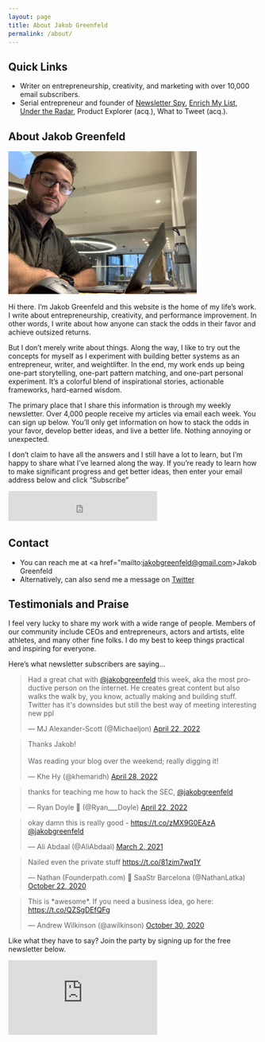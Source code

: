 ```yaml
---
layout: page
title: About Jakob Greenfeld
permalink: /about/
---
```


## Quick Links

- Writer on entrepreneurship, creativity, and marketing with over 10,000 email subscribers.
- Serial entrepreneur and founder of <a href="https://newsletterspy.io">Newsletter Spy</a>, <a href="https://enrichmylist.com">Enrich My List</a>, <a href="https://undertheradar.io">Under the Radar</a>, Product Explorer (acq.), What to Tweet (acq.).

## About Jakob Greenfeld

<img src="/images/jakob_working.png" alt="Jakob Greenfeld" width="380">


Hi there. I’m Jakob Greenfeld and this website is the home of my life’s work. I write about entrepreneurship, creativity, and performance improvement. In other words, I write about how anyone can stack the odds in their favor and achieve outsized returns. 

But I don’t merely write about things. Along the way, I like to try out the concepts for myself as I experiment with building better systems as an entrepreneur, writer, and weightlifter. In the end, my work ends up being one-part storytelling, one-part pattern matching, and one-part personal experiment. It’s a colorful blend of inspirational stories, actionable frameworks, hard-earned wisdom.

The primary place that I share this information is through my weekly newsletter. Over 4,000 people receive my articles via email each week. You can sign up below. You’ll only get information on how to stack the odds in your favor, develop better ideas, and live a better life. Nothing annoying or unexpected.

I don’t claim to have all the answers and I still have a lot to learn, but I’m happy to share what I’ve learned along the way. If you’re ready to learn how to make significant progress and get better ideas, then enter your email address below and click “Subscribe”

<iframe height="60px" src="https://embeds.beehiiv.com/721b7323-23a6-4e64-ad95-364036af2b0b?slim=true" data-test-id="beehiiv-embed" frameborder="0" scrolling="no" style="margin: 0; border-radius: 0px !important; background-color: transparent;"></iframe>

## Contact

- You can reach me at <a href="mailto:jakobgreenfeld@gmail.com>Jakob Greenfeld</a>
- Alternatively, can also send me a message on <a href="https://twitter.com/jakobgreenfeld">Twitter</a>

## Testimonials and Praise

I feel very lucky to share my work with a wide range of people. Members of our community include CEOs and entrepreneurs, actors and artists, elite athletes, and many other fine folks. I do my best to keep things practical and inspiring for everyone.

Here’s what newsletter subscribers are saying…

<blockquote class="twitter-tweet"><p lang="en" dir="ltr">Had a great chat with <a href="https://twitter.com/jakobgreenfeld?ref_src=twsrc%5Etfw">@jakobgreenfeld</a> this week, aka the most productive person on the internet. He creates great content but also walks the walk by, you know, actually making and building stuff. Twitter has it&#39;s downsides but still the best way of meeting interesting new ppl</p>&mdash; MJ Alexander-Scott (@Michaeljon) <a href="https://twitter.com/Michaeljon/status/1517487068670308358?ref_src=twsrc%5Etfw">April 22, 2022</a></blockquote> <script async src="https://platform.twitter.com/widgets.js" charset="utf-8"></script>

<blockquote class="twitter-tweet" data-conversation="none"><p lang="en" dir="ltr">Thanks Jakob!<br><br>Was reading your blog over the weekend; really digging it!</p>&mdash; Khe Hy (@khemaridh) <a href="https://twitter.com/khemaridh/status/1519698795319070720?ref_src=twsrc%5Etfw">April 28, 2022</a></blockquote> 

<blockquote class="twitter-tweet" data-conversation="none"><p lang="en" dir="ltr">thanks for teaching me how to hack the SEC, <a href="https://twitter.com/jakobgreenfeld?ref_src=twsrc%5Etfw">@jakobgreenfeld</a></p>&mdash; Ryan Doyle 🔮 (@Ryan___Doyle) <a href="https://twitter.com/Ryan___Doyle/status/1517568315618648067?ref_src=twsrc%5Etfw">April 22, 2022</a></blockquote> 

<blockquote class="twitter-tweet"><p lang="en" dir="ltr">okay damn this is really good - <a href="https://t.co/zMX9G0EAzA">https://t.co/zMX9G0EAzA</a> <a href="https://twitter.com/jakobgreenfeld?ref_src=twsrc%5Etfw">@jakobgreenfeld</a></p>&mdash; Ali Abdaal (@AliAbdaal) <a href="https://twitter.com/AliAbdaal/status/1366784294916681734?ref_src=twsrc%5Etfw">March 2, 2021</a></blockquote> 

<blockquote class="twitter-tweet"><p lang="en" dir="ltr">Nailed even the private stuff <a href="https://t.co/81zim7wq1Y">https://t.co/81zim7wq1Y</a></p>&mdash; Nathan (Founderpath.com) 📍 SaaStr Barcelona (@NathanLatka) <a href="https://twitter.com/NathanLatka/status/1319320931001663489?ref_src=twsrc%5Etfw">October 22, 2020</a></blockquote> 

<blockquote class="twitter-tweet"><p lang="en" dir="ltr">This is *awesome*. If you need a business idea, go here: <a href="https://t.co/QZSgDEfQFg">https://t.co/QZSgDEfQFg</a></p>&mdash; Andrew Wilkinson (@awilkinson) <a href="https://twitter.com/awilkinson/status/1322263313095389184?ref_src=twsrc%5Etfw">October 30, 2020</a></blockquote> 


Like what they have to say? Join the party by signing up for the free newsletter below.

<iframe src="https://embeds.beehiiv.com/721b7323-23a6-4e64-ad95-364036af2b0b?slim=true" data-test-id="beehiiv-embed" frameborder="0" scrolling="no" style="margin: 0; border-radius: 0px !important; background-color: transparent;"></iframe>

